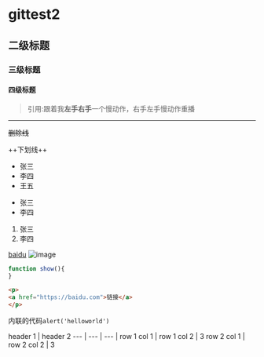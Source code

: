 # gittest2

## 二级标题

### 三级标题

#### 四级标题

> 引用:跟着我**左手右手**一个慢动作，右手左手慢动作重播

---

~~删除线~~

++下划线++

+ 张三
+ 李四
+ 王五

- 张三
- 李四

1. 张三
2. 李四

[baidu](http://baidu.com)
![image](https://www.baidu.com/img/bd_logo1.png)

```js
function show(){
}
```

```html
<p>
<a href="https://baidu.com">链接</a>
</p>
```
内联的代码`alert('helloworld')`

header 1 | header 2
--- | --- | --- |
row 1 col 1 | row 1 col 2 | 3
row 2 col 1 | row 2 col 2 | 3